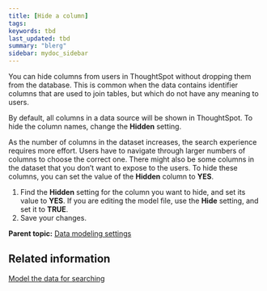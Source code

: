 ```yaml
---
title: [Hide a column]
tags: 
keywords: tbd
last_updated: tbd
summary: "blerg"
sidebar: mydoc_sidebar
---
```

You can hide columns from users in ThoughtSpot without dropping them from the database. This is common when the data contains identifier columns that are used to join tables, but which do not have any meaning to users.

By default, all columns in a data source will be shown in ThoughtSpot. To hide the column names, change the **Hidden** setting.

As the number of columns in the dataset increases, the search experience requires more effort. Users have to navigate through larger numbers of columns to choose the correct one. There might also be some columns in the dataset that you don’t want to expose to the users. To hide these columns, you can set the value of the **Hidden** column to **YES**.

1.   Find the **Hidden** setting for the column you want to hide, and set its value to **YES**. If you are editing the model file, use the **Hide** setting, and set it to **TRUE**.
2.   Save your changes.

**Parent topic:** [Data modeling settings](../../admin/data_modeling/data_modeling_settings.html)

## Related information  


[Model the data for searching](semantic_modeling.html#)
